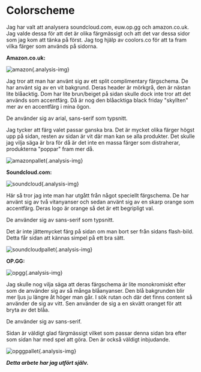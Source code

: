 Colorscheme
===============================

Jag har valt att analysera soundcloud.com, euw.op.gg och amazon.co.uk. Jag valde dessa för att det är olika färgmässigt och att det var dessa sidor som jag kom att tänka på först. Jag tog hjälp av coolors.co för att ta fram vilka färger som används på sidorna.

**Amazon.co.uk:**

![amazon](img/amazon.png){.analysis-img}

Jag tror att man har använt sig av ett split complimentary färgschema. De har använt sig av en vit bakgrund. Deras header är mörkgrå, den är nästan lite blåacktig. Dom har lite brun/beiget på sidan skulle dock inte tror att det används som accentfärg. Då är nog den blåacktiga black friday "skyllten" mer av en accentfärg i mina ögon.

De använder sig av arial, sans-serif som typsnitt.

Jag tycker att färg valet passar ganska bra. Det är mycket olika färger högst upp på sidan, resten av sidan är vit där man kan se alla produkter. Det skulle jag vilja säga är bra för då är det inte en massa färger som distraherar, produkterna "poppar" fram mer då.

![amazonpallet](img/amazoncolor.png){.analysis-img}

**Soundcloud.com:**

![soundcloud](img/soundcloud1.png){.analysis-img}

Här så tror jag inte man har utgått från något speciellt färgschema. De har använt sig av två vitanyanser och sedan använt sig av en skarp orange som accentfärg. Deras logo är orange så det är ett begripligt val.

De använder sig av sans-serif som typsnitt.

Det är inte jättemycket färg på sidan om man bort ser från sidans flash-bild. Detta får sidan att kännas simpel på ett bra sätt.

![soundcloudpallet](img/soundcloudcolor.png){.analysis-img}

**OP.GG:**

![opgg](img/opgg.png){.analysis-img}

Jag skulle nog vilja säga att deras färgschema är lite monokromiskt efter som de använder sig av så många blåanyanser. Den blå bakgrunden blir mer ljus ju längre åt höger man går. I sök rutan och där det finns content så använder de sig av vitt. Sen använder de sig a en skvätt oranget för att bryta av det blåa.

De använder sig av sans-serif.

Sidan är väldigt glad färgmässigt vilket som passar denna sidan bra efter som sidan har med spel att göra. Den är också väldigt inbjudande.

![opggpallet](img/opggcolor.png){.analysis-img}

***Detta arbete har jag utfört själv.***
